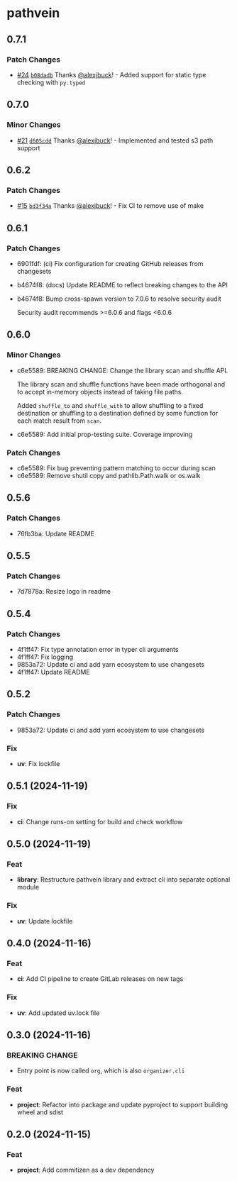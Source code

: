 # pathvein

## 0.7.1

### Patch Changes

- [#24](https://github.com/alexjbuck/pathvein/pull/24) [`b08dadb`](https://github.com/alexjbuck/pathvein/commit/b08dadb1df7c050edea9d0846a7991928f0531bc) Thanks [@alexjbuck](https://github.com/alexjbuck)! - Added support for static type checking with `py.typed`

## 0.7.0

### Minor Changes

- [#21](https://github.com/alexjbuck/pathvein/pull/21) [`d605cdd`](https://github.com/alexjbuck/pathvein/commit/d605cddd09ba2eaf3e749c643e94d7c4ad3ebeee) Thanks [@alexjbuck](https://github.com/alexjbuck)! - Implemented and tested s3 path support

## 0.6.2

### Patch Changes

- [#15](https://github.com/alexjbuck/pathvein/pull/15) [`bd3f34a`](https://github.com/alexjbuck/pathvein/commit/bd3f34a6ea8038171b84c00f03b2af02e3b391eb) Thanks [@alexjbuck](https://github.com/alexjbuck)! - Fix CI to remove use of make

## 0.6.1

### Patch Changes

- 6901fdf: (ci) Fix configuration for creating GitHub releases from changesets
- b4674f8: (docs) Update README to reflect breaking changes to the API
- b4674f8: Bump cross-spawn version to 7.0.6 to resolve security audit

  Security audit recommends >=6.0.6 and flags <6.0.6

## 0.6.0

### Minor Changes

- c6e5589: BREAKING CHANGE: Change the library scan and shuffle API.

  The library scan and shuffle functions have been made orthogonal and to accept in-memory objects
  instead of taking file paths.

  Added `shuffle_to` and `shuffle_with` to allow shuffling to a fixed destination or shuffling to
  a destination defined by some function for each match result from `scan`.

- c6e5589: Add initial prop-testing suite. Coverage improving

### Patch Changes

- c6e5589: Fix bug preventing pattern matching to occur during scan
- c6e5589: Remove shutil copy and pathlib.Path.walk or os.walk

## 0.5.6

### Patch Changes

- 76fb3ba: Update README

## 0.5.5

### Patch Changes

- 7d7878a: Resize logo in readme

## 0.5.4

### Patch Changes

- 4f1ff47: Fix type annotation error in typer cli arguments
- 4f1ff47: Fix logging
- 9853a72: Update ci and add yarn ecosystem to use changesets
- 4f1ff47: Update README

## 0.5.2

### Patch Changes

- 9853a72: Update ci and add yarn ecosystem to use changesets

### Fix

- **uv**: Fix lockfile

## 0.5.1 (2024-11-19)

### Fix

- **ci**: Change runs-on setting for build and check workflow

## 0.5.0 (2024-11-19)

### Feat

- **library**: Restructure pathvein library and extract cli into separate optional module

### Fix

- **uv**: Update lockfile

## 0.4.0 (2024-11-16)

### Feat

- **ci**: Add CI pipeline to create GitLab releases on new tags

### Fix

- **uv**: Add updated uv.lock file

## 0.3.0 (2024-11-16)

### BREAKING CHANGE

- Entry point is now called `org`, which is also `organizer.cli`

### Feat

- **project**: Refactor into package and update pyproject to support building wheel and sdist

## 0.2.0 (2024-11-15)

### Feat

- **project**: Add commitizen as a dev dependency
